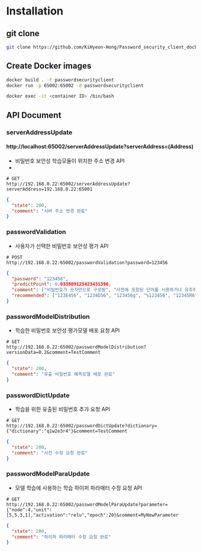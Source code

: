 # Installation

## git clone

```bash
git clone https://github.com/KiHyeon-Hong/Password_security_client_docker.git
```

## Create Docker images

```bash
docker build . -t passwordsecurityclient
docker run -p 65002:65002 -d passwordsecurityclient
```

```bash
docker exec -it <container ID> /bin/bash
```

## API Document

### serverAddressUpdate

#### http://localhost:65002/serverAddressUpdate?serverAddress=(Address)

- 비밀번호 보안성 학습모듈이 위치한 주소 변경 API
-

```text
# GET
http://192.168.0.22:65002/serverAddressUpdate?serverAddress=192.168.0.22:65001
```

```json
{
  "state": 200,
  "comment": "서버 주소 변경 완료"
}
```

### passwordValidation

- 사용자가 선택한 비밀번호 보안성 평가 API

```text
# POST
http://192.168.0.22:65002/passwordValidation?password=123456
```

```json
{
  "password": "123456",
  "predictPoint": 0.033809125423431396,
  "comment": ["비밀번호가 숫자만으로 구성됨", "사전에 포함된 단어를 사용하거나 유추하기 쉬움"],
  "recommended": ["123E456", "1234D56", "123456g", "%123456", "12345R6"]
}
```

### passwordModelDistribution

- 학습한 비밀번호 보안성 평가모델 배포 요청 API

```text
# GET
http://192.168.0.22:65002/passwordModelDistribution?versionData=0.2&comment=TestComment
```

```json
{
  "state": 200,
  "comment": "유출 비밀번호 예측모델 배포 완료"
}
```

### passwordDictUpdate

- 학습을 위한 유출된 비밀번호 추가 요청 API

```text
# GET
http://192.168.0.22:65002/passwordDictUpdate?dictionary={"dictionary":"q1w2e3r4"}&comment=TestComment
```

```json
{
  "state": 200,
  "comment": "사전 수정 요청 완료"
}
```

### passwordModelParaUpdate

- 모델 학습에 사용하는 학습 하이퍼 파라매터 수정 요청 API

```text
# GET
http://192.168.0.22:65002/passwordModelParaUpdate?parameter={"node":4,"unit":[5,5,3,1],"activation":"relu","epoch":20}&comment=MyNewParameter
```

```json
{
  "state": 200,
  "comment": "하이퍼 파라매터 수정 요청 완료"
}
```
